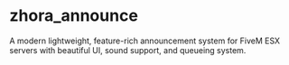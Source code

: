 # zhora_announce
A modern lightweight, feature-rich announcement system for FiveM ESX servers with beautiful UI, sound support, and queueing system.
